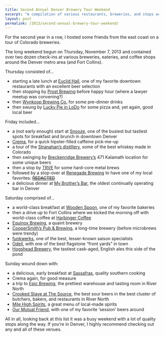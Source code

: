```yaml
---
title: Second Annual Denver Brewery Tour Weekend
excerpt: "A compilation of various restaurants, breweries, and stops we made during a four-day tour of Denver and Fort Collins."
layout: post
permalink: /2013/second-annual-brewery-tour-weekend/
---
```

For the second year in a row, I hosted some friends from the east coast on a tour of Colorado breweries.

The long weekend begun on Thursday, November 7, 2013 and contained over two dozen check-ins at various breweries, eateries, and coffee shops around the Denver metro area (and Fort Collins).

Thursday consisted of&#8230;

*   starting a late lunch at [Euclid Hall][1], one of my favorite downtown restaurants with an excellent beer selection
*   then stopping by [Prost Brewing][2] before happy hour (where a lawyer meetup was convening?)
*   then [Wynkoop Brewing Co.][3] for some pre-dinner drinks
*   then swung by [Lucky Pie in LoDo][4] for some pizza and, yet again, good local beer

Friday included&#8230;

*   a (not early enough) start at [Snooze][5], one of the busiest but tastiest spots for breakfast and brunch in downtown Denver
*   [Crema][6], for a quick hipster-filled caffeine pick-me-up
*   a tour of the [Stranahan&#8217;s distillery][7], some of the best whiskey made in Colorado
*   then swinging by [Breckenridge Brewery&#8217;s][8] 471 Kalamath location for some unique beers
*   then a stop by [TRVE][9] for some hard-core metal brews
*   followed by a stop-over at [Renegade Brewing][10] to have one of my local favorites: [<strike>REDACTED</strike>][11]
*   a delicious dinner at [My Brother&#8217;s Bar][12], the oldest continually operating bar in Denver 

Saturday comprised of&#8230;

*   a world-class breakfast at [Wooden Spoon][13], one of my favorite bakeries
*   then a drive up to Fort Collins where we kicked the morning off with world-class coffee at [Harbinger Coffee][14]
*   [Equinox Brewing][15], a quaint brewery
*   [CooperSmith&#8217;s Pub & Brewing][16], a long-time brewery (before microbrews were trendy)
*   [funkwerks][17], one of the best, lesser-known saison specialists
*   [Odell][18], with one of the best flagstone &#8220;front yards&#8221; in town
*   [Hogshead Brewery][19], the tastiest cask-aged, English ales this side of the pond

Sunday wound down with:

*   a delicious, early breakfast at [Sassafras][20], quality southern cooking
*   Crema again, for good measure
*   a trip to [Epic Brewing][21], the prettiest warehouse and tasting room in River North
*   [Crooked Stave at The Source][22], the best sour beers in the best cluster of butchers, bakers, and restaurants in River North
*   [Mile High Spirits][23], a great menu of local-made spirits
*   [Our Mutual Friend][24], with one of my favorite &#8216;session&#8217; beers around

All in all, looking back at this list it was a busy weekend with a lot of quality stops along the way. If you&#8217;re in Denver, I highly recommend checking out any and all of these venues.

 [1]: https://foursquare.com/v/euclid-hall-bar--kitchen/4c586dd96201e21eb79d7a70
 [2]: https://foursquare.com/v/prost-brewing/4f63fba1e4b036e3e792341d
 [3]: https://foursquare.com/v/wynkoop-brewing-co-denver-co/40e0b100f964a5202c041fe3
 [4]: https://foursquare.com/v/lucky-pie-pizza-tap-house-denver-co/4f451b6ee4b01cb12caff3c0
 [5]: https://foursquare.com/v/snooze/46d3e656f964a5205c4a1fe3
 [6]: https://foursquare.com/v/crema/4b43f479f964a520f4ee25e3
 [7]: https://foursquare.com/v/stranahans-colorado-whiskey/4b3d1152f964a520398d25e3
 [8]: https://foursquare.com/v/breckenridge-brewery--bbq/40e0b100f964a52016031fe3
 [9]: https://foursquare.com/v/trve-brewing-co/4ee2263f4fc6a6fab58d9d4d
 [10]: https://foursquare.com/v/renegade-brewing-co/4e07a5a1d22d658532a784d4
 [11]: http://www.5280.com/blogs/2013/02/22/beer-biz-renegade-redacted
 [12]: https://foursquare.com/v/my-brothers-bar/40e0b100f964a520c0031fe3
 [13]: https://foursquare.com/v/wooden-spoon/4c2385d8fbe5c9b6aa8e9b21
 [14]: https://foursquare.com/v/harbinger-coffee/4f036d8e8231bcb7073e1093
 [15]: https://foursquare.com/v/equinox-brewing-fort-collins-co/4bdb056a3c4fef3b6fb9f4bf
 [16]: https://foursquare.com/v/coopersmiths-pub--brewing--pubside/4ad01882f964a52091d720e3
 [17]: https://foursquare.com/v/funkwerks/4d37907cb9e5224bd2194c90
 [18]: https://foursquare.com/v/odell-brewing-company/4ac13742f964a520469620e3
 [19]: https://foursquare.com/v/hogshead-brewery/4fb30bb7e4b0702bcf44a0ca
 [20]: https://foursquare.com/v/sassafras-american-eatery/4fbd1889e4b0d314f1d3db80
 [21]: https://foursquare.com/v/epic-brewing-denver/5111cb84e4b06989652bd0b9
 [22]: https://foursquare.com/v/crooked-stave--the-source/524f36f211d2d39c315063a6
 [23]: https://foursquare.com/v/mile-high-spirits/4f43f5ee0cd6e77acf3088f9
 [24]: https://foursquare.com/v/our-mutual-friend-malt--brew/4fa30ee8e4b01ab96b38c775